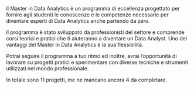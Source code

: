 Il Master in Data Analytics è un programma di eccellenza progettato per fornire agli studenti le conoscenze e le competenze necessarie per diventare esperti di Data Analytics anche partendo da zero.

Il programma è stato sviluppato da professionisti del settore e comprende corsi teorici e pratici che ti aiuteranno a diventare un Data Analyst. Uno dei vantaggi del Master in Data Analytics è la sua flessibilità.

Potrai seguire il programma a tuo ritmo ed inoltre, avrai l’opportunità di lavorare su progetti pratici e sperimentare con diverse tecniche e strumenti utilizzati nel mondo professionale.

In totale sono 11 progetti, me ne mancano ancora 4 da completare.
